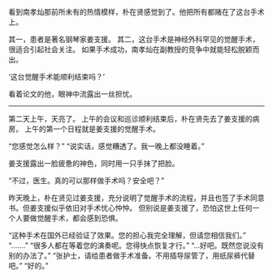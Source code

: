 看到南孝灿那前所未有的热情模样，朴在贤感觉到了。他把所有都赌在了这台手术上。

其一，患者是著名钢琴家姜支援。
其二，这台手术是神经外科罕见的觉醒手术，很适合引起社会关注。
如果手术成功，南孝灿在副教授的竞争中就能轻松脱颖而出。

‘这台觉醒手术能顺利结束吗？’

看着论文的他，眼神中流露出一丝担忧。

* * *

第二天上午，天亮了。
上午的会议和巡诊顺利结束后，朴在贤先去了姜支援的病房。
上午的第一个日程就是姜支援的觉醒手术。

“您感觉怎么样？”
“说实话，感觉糟透了。我一晚上都没睡着。”

姜支援露出一脸疲惫的神色，同时用一只手抹了把脸。

“不过，医生。真的可以那样做手术吗？安全吧？”

昨天晚上，朴在贤见过姜支援，充分说明了觉醒手术的流程，并且也签了手术同意书。但姜支援似乎依旧对手术忧心忡忡。
但别说是姜支援了，恐怕这世上任何一个人要做觉醒手术，都会感到恐惧。

“这种手术在国外已经验证了效果。您的担心我完全理解，但请您相信我们。”
“…….”
“很多人都在等着您的演奏呢。您得快点恢复才行。”
“…好吧。既然您说没有别的办法了。”
“张护士，请给患者做手术准备。不用插导尿管了，用纸尿裤代替吧。”
“好的。”